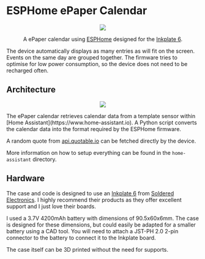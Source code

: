 # ESPHome ePaper Calendar
<p align="center">
	<img src="https://github.com/paviro/ESPHome-ePaper-Calendar/assets/992826/4516fc09-13db-48a0-9bb4-6b77c75827b0">
</p>
<p align="center">A ePaper calendar using <a href=“https://esphome.io/“>ESPHome</a> designed for the <a href=“https://soldered.com/product/soldered-inkplate-6-6-e-paper-board/“> Inkplate 6</a>.</p>

The device automatically displays as many entries as will fit on the screen. Events on the same day are grouped together. The firmware tries to optimise for low power consumption, so the device does not need to be recharged often.

## Architecture
<p align="center">
	<img src="https://github.com/paviro/ESPHome-ePaper-Calendar/assets/992826/70344da3-d793-4516-8b8c-cae3b836d326">
</p>
The ePaper calendar retrieves calendar data from a template sensor within [Home Assistant](https://www.home-assistant.io). A Python script converts the calendar data into the format required by the ESPHome firmware.  

A random quote from [api.quotable.io](https://api.quotable.io) can be fetched directly by the device.  

More information on how to setup everything can be found in the `home-assistant` directory.

## Hardware
The case and code is designed to use an [Inkplate 6](https://soldered.com/product/soldered-inkplate-6-6-e-paper-board/) from [Soldered Electronics](https://soldered.com/about-us/). I highly recommend their products as they offer excellent support and I just love their boards.  

I used a 3.7V 4200mAh battery with dimensions of 90.5x60x6mm. The case is designed for these dimensions, but could easily be adapted for a smaller battery using a CAD tool. You will need to attach a JST-PH 2.0 2-pin connector to the battery to connect it to the Inkplate board.  

The case itself can be 3D printed without the need for supports.
